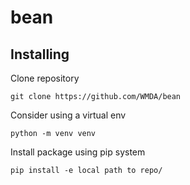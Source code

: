 # bean

## Installing

Clone repository
```
git clone https://github.com/WMDA/bean 
```
Consider using a virtual env

```
python -m venv venv
```

Install package using pip system

```
pip install -e local path to repo/
```
